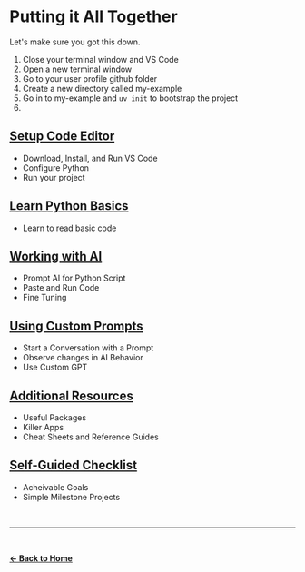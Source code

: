 # Putting it All Together

Let's make sure you got this down.

1. Close your terminal window and VS Code
2. Open a new terminal window
3. Go to your user profile github folder
4. Create a new directory called my-example
5. Go in to my-example and ```uv init``` to bootstrap the project
6. 

## **[Setup Code Editor](editors.md)**

- Download, Install, and Run VS Code
- Configure Python
- Run your project

## **[Learn Python Basics](the-basics.md)**

- Learn to read basic code

## **[Working with AI](how-to-use-with-ai.md)**

- Prompt AI for Python Script
- Paste and Run Code
- Fine Tuning

## **[Using Custom Prompts](starting-prompt.md)**

- Start a Conversation with a Prompt
- Observe changes in AI Behavior
- Use Custom GPT

## **[Additional Resources](additional-tools-and-resources.md)**

- Useful Packages
- Killer Apps
- Cheat Sheets and Reference Guides
  
## **[Self-Guided Checklist](learning-checklist.md)**

- Acheivable Goals
- Simple Milestone Projects

<br>

---

<br>

**[← Back to Home](../README.md)**
